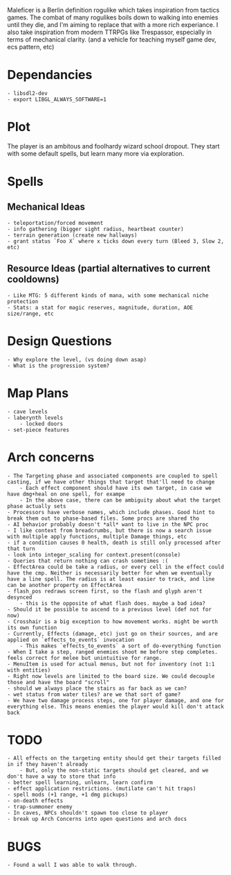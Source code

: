 
Maleficer is a Berlin definition rogulike which takes inspiration from tactics games.
The combat of many rogulikes boils down to walking into enemies until they die, and I'm aiming to replace that with a more rich experiance.
I also take inspiration from modern TTRPGs like Trespassor, especially in terms of mechanical clarity. 
(and a vehicle for teaching myself game dev, ecs pattern, etc)

# Dependancies
	- libsdl2-dev
	- export LIBGL_ALWAYS_SOFTWARE=1

# Plot
The player is an ambitous and foolhardy wizard school dropout. They start with some default spells, but learn many more via exploration.

# Spells

## Mechanical Ideas
	- teleportation/forced movement
	- info gathering (bigger sight radius, heartbeat counter)
	- terrain generation (create new hallways)
	- grant status `Foo X` where x ticks down every turn (Bleed 3, Slow 2, etc)


## Resource Ideas (partial alternatives to current cooldowns)
	- Like MTG: 5 different kinds of mana, with some mechanical niche protection
	- Stats: a stat for magic reserves, magnitude, duration, AOE size/range, etc

# Design Questions
	- Why explore the level, (vs doing down asap)
	- What is the progression system?

# Map Plans
	- cave levels
	- laberynth levels
		- locked doors
	- set-piece features

# Arch concerns
	- The Targeting phase and associated components are coupled to spell casting, if we have other things that target that'll need to change
		- Each effect component should have its own target, in case we have dmg+heal on one spell, for exampe
		- In the above case, there can be ambiguity about what the target phase actually sets
	- Processors have verbose names, which include phases. Good hint to break them out to phase-based files. Some procs are shared tho
	- AI behavior probably doesn't *all* want to live in the NPC proc
	- I like context from breadcrumbs, but there is now a search issue with multiple apply functions, multiple Damage things, etc
	- if a condition causes 0 health, death is still only processed after that turn
	- look into integer_scaling for context.present(console)
	- Queries that return nothing can crash sometimes :(
	- EffectArea could be take a radius, or every cell in the effect could have the cmp. Neither is necessarily better for when we eventually have a line spell. The radius is at least easier to track, and line can be another property on EffectArea
	- flash_pos redraws screen first, so the flash and glyph aren't desynced
		- this is the opposite of what flash does. maybe a bad idea?
	- Should it be possible to ascend to a previous level (def not for now)
	- Crosshair is a big exception to how movement works. might be worth its own function
	- Currently, Effects (damage, etc) just go on their sources, and are applied on `effects_to_events` invocation
		- This makes `effects_to_events` a sort of do-everything function
	- When I take a step, ranged enemies shoot me before step completes. feels correct for melee but unintuitive for range.
	- MenuItem is used for actual menus, but not for inventory (not 1:1 with entities)
	- Right now levels are limited to the board size. We could decouple those and have the board "scroll"
	- should we always place the stairs as far back as we can?
	- wet status from water tiles? are we that sort of game?
	- We have two damage process steps, one for player damage, and one for everything else. This means enemies the player would kill don't attack back
# TODO
	- All effects on the targeting entity should get their targets filled in if they haven't already
		- But, only the non-static targets should get cleared, and we don't have a way to store that info
	- better spell learning, unlearn, learn confirm
	- effect application restrictions. (mutilate can't hit traps)
	- spell mods (+1 range, +1 dmg pickups)
	- on-death effects
	- trap-summoner enemy
	- In caves, NPCs shouldn't spawn too close to player
	- break up Arch Concerns into open questions and arch docs
# BUGS
	- Found a wall I was able to walk through.
